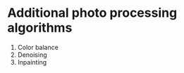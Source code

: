 Additional photo processing algorithms
======================================

1. Color balance
2. Denoising
3. Inpainting

